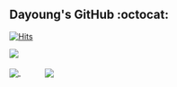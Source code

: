 ## Dayoung's GitHub :octocat:
[![Hits](https://hits.seeyoufarm.com/api/count/incr/badge.svg?url=https%3A%2F%2Fgithub.com%2Farittung&count_bg=%23EA2C62&title_bg=%23000000&icon=&icon_color=%23E7E7E7&title=hits&edge_flat=false)](https://hits.seeyoufarm.com)<br>

<a href = "https://github.com/arittung/github-readme-stats">
  <img align ="center" src = "https://github-readme-stats.vercel.app/api?username=arittung&count_private=true&theme=vue&show_icons=true&hide=prs"/>
</a>
<br><br>
<a href = "https://velog.io/@arittung">
   <img align = "center" src ="https://velog-readme-stats.vercel.app/api?name=arittung"/>
</a>&nbsp&nbsp&nbsp&nbsp&nbsp&nbsp&nbsp&nbsp&nbsp&nbsp
<a href = "https://github.com/arittung/github-readme-stats">
   <img align = "center" src ="https://github-readme-stats.vercel.app/api/top-langs/?username=arittung&layout=compact"/>
</a>






<!--
**arittung/arittung** is a ✨ _special_ ✨ repository because its `README.md` (this file) appears on your GitHub profile.

Here are some ideas to get you started:

- 🔭 I’m currently working on ...
- 🌱 I’m currently learning ...
- 👯 I’m looking to collaborate on ...
- 🤔 I’m looking for help with ...
- 💬 Ask me about ...
- 📫 How to reach me: ...
- 😄 Pronouns: ...
- ⚡ Fun fact: ...
-->


